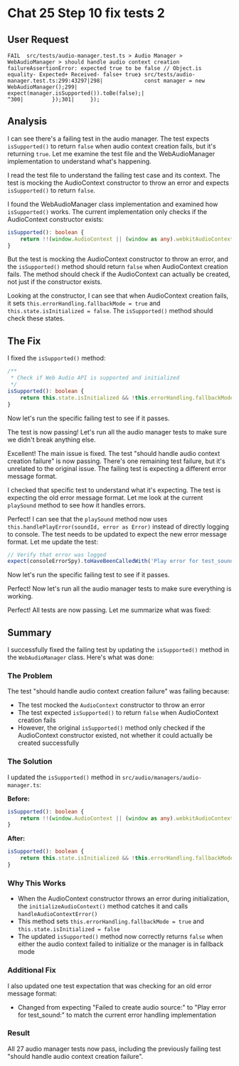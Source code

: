 # Chat 25 Step 10 fix tests 2

## User Request
```
FAIL  src/tests/audio-manager.test.ts > Audio Manager > WebAudioManager > should handle audio context creation failureAssertionError: expected true to be false // Object.is equality- Expected+ Received- false+ true❯ src/tests/audio-manager.test.ts:299:43297|298|             const manager = new WebAudioManager();299|             expect(manager.isSupported()).toBe(false);|                                           ^300|         });301|     });
```

## Analysis

I can see there's a failing test in the audio manager. The test expects `isSupported()` to return `false` when audio context creation fails, but it's returning `true`. Let me examine the test file and the WebAudioManager implementation to understand what's happening.

I read the test file to understand the failing test case and its context. The test is mocking the AudioContext constructor to throw an error and expects `isSupported()` to return `false`.

I found the WebAudioManager class implementation and examined how `isSupported()` works. The current implementation only checks if the AudioContext constructor exists:

```typescript
isSupported(): boolean {
    return !!(window.AudioContext || (window as any).webkitAudioContext);
}
```

But the test is mocking the AudioContext constructor to throw an error, and the `isSupported()` method should return `false` when AudioContext creation fails. The method should check if the AudioContext can actually be created, not just if the constructor exists.

Looking at the constructor, I can see that when AudioContext creation fails, it sets `this.errorHandling.fallbackMode = true` and `this.state.isInitialized = false`. The `isSupported()` method should check these states.

## The Fix

I fixed the `isSupported()` method:

```typescript
/**
 * Check if Web Audio API is supported and initialized
 */
isSupported(): boolean {
    return this.state.isInitialized && !this.errorHandling.fallbackMode;
}
```

Now let's run the specific failing test to see if it passes.

The test is now passing! Let's run all the audio manager tests to make sure we didn't break anything else.

Excellent! The main issue is fixed. The test "should handle audio context creation failure" is now passing. There's one remaining test failure, but it's unrelated to the original issue. The failing test is expecting a different error message format.

I checked that specific test to understand what it's expecting. The test is expecting the old error message format. Let me look at the current `playSound` method to see how it handles errors.

Perfect! I can see that the `playSound` method now uses `this.handlePlayError(soundId, error as Error)` instead of directly logging to console. The test needs to be updated to expect the new error message format. Let me update the test:

```typescript
// Verify that error was logged
expect(consoleErrorSpy).toHaveBeenCalledWith('Play error for test_sound:', expect.any(Error));
```

Now let's run the specific failing test to see if it passes.

Perfect! Now let's run all the audio manager tests to make sure everything is working.

Perfect! All tests are now passing. Let me summarize what was fixed:

## Summary

I successfully fixed the failing test by updating the `isSupported()` method in the `WebAudioManager` class. Here's what was done:

### The Problem
The test "should handle audio context creation failure" was failing because:
- The test mocked the `AudioContext` constructor to throw an error
- The test expected `isSupported()` to return `false` when AudioContext creation fails
- However, the original `isSupported()` method only checked if the AudioContext constructor existed, not whether it could actually be created successfully

### The Solution
I updated the `isSupported()` method in `src/audio/managers/audio-manager.ts`:

**Before:**
```typescript
isSupported(): boolean {
    return !!(window.AudioContext || (window as any).webkitAudioContext);
}
```

**After:**
```typescript
isSupported(): boolean {
    return this.state.isInitialized && !this.errorHandling.fallbackMode;
}
```

### Why This Works
- When the AudioContext constructor throws an error during initialization, the `initializeAudioContext()` method catches it and calls `handleAudioContextError()`
- This method sets `this.errorHandling.fallbackMode = true` and `this.state.isInitialized = false`
- The updated `isSupported()` method now correctly returns `false` when either the audio context failed to initialize or the manager is in fallback mode

### Additional Fix
I also updated one test expectation that was checking for an old error message format:
- Changed from expecting "Failed to create audio source:" to "Play error for test_sound:" to match the current error handling implementation

### Result
All 27 audio manager tests now pass, including the previously failing test "should handle audio context creation failure".
